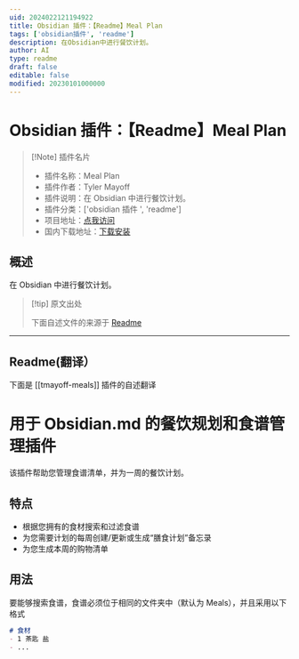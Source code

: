 ```yaml
---
uid: 2024022121194922
title: Obsidian 插件：【Readme】Meal Plan
tags: ['obsidian插件', 'readme']
description: 在Obsidian中进行餐饮计划。
author: AI
type: readme
draft: false
editable: false
modified: 20230101000000
---
```


# Obsidian 插件：【Readme】Meal Plan

> [!Note] 插件名片
> - 插件名称：Meal Plan
> - 插件作者：Tyler Mayoff
> - 插件说明：在 Obsidian 中进行餐饮计划。
> - 插件分类：['obsidian 插件 ', 'readme']
> - 项目地址：[点我访问](https://github.com/tmayoff/obsidian-meals)
> - 国内下载地址：[下载安装](https://pkmer.cn/products/plugin/pluginMarket/?tmayoff-meals)

## 概述

在 Obsidian 中进行餐饮计划。

> [!tip] 原文出处
>
>下面自述文件的来源于 [Readme](https://ghproxy.net/https://raw.githubusercontent.com/tmayoff/obsidian-meals/main/README.md)
>

---

## Readme(翻译）

下面是 [[tmayoff-meals]] 插件的自述翻译

# 用于 Obsidian.md 的餐饮规划和食谱管理插件

该插件帮助您管理食谱清单，并为一周的餐饮计划。

## 特点

- 根据您拥有的食材搜索和过滤食谱
- 为您需要计划的每周创建/更新或生成“膳食计划”备忘录
- 为您生成本周的购物清单

## 用法

要能够搜索食谱，食谱必须位于相同的文件夹中（默认为 Meals），并且采用以下格式

```md
# 食材
- 1 茶匙 盐
- ...



